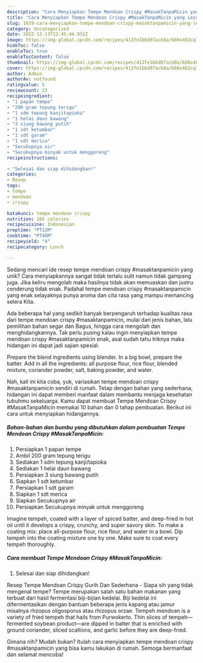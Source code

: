 ```yaml
---
description: "Cara Menyiapkan Tempe Mendoan Crispy #MasakTanpaMicin yang Lezat Sekali"
title: "Cara Menyiapkan Tempe Mendoan Crispy #MasakTanpaMicin yang Lezat Sekali"
slug: 1619-cara-menyiapkan-tempe-mendoan-crispy-masaktanpamicin-yang-lezat-sekali
category: Uncategorized
date: 2022-12-13T22:45:44.931Z
image: https://img-global.cpcdn.com/recipes/413fe1b6d07acb8a/680x482cq70/tempe-mendoan-crispy-masaktanpamicin-foto-resep-utama.jpg
hideToc: false
enableToc: true
enableTocContent: false
thumbnail: https://img-global.cpcdn.com/recipes/413fe1b6d07acb8a/680x482cq70/tempe-mendoan-crispy-masaktanpamicin-foto-resep-utama.jpg
cover: https://img-global.cpcdn.com/recipes/413fe1b6d07acb8a/680x482cq70/tempe-mendoan-crispy-masaktanpamicin-foto-resep-utama.jpg
author: Admin
authorAv: notfound
ratingvalue: 5
reviewcount: 23
recipeingredient:
- "1 papan tempe"
- "200 gram tepung terigu"
- "1 sdm tepung kanjitapioka"
- "1 helai daun bawang"
- "3 siung bawang putih"
- "1 sdt ketumbar"
- "1 sdt garam"
- "1 sdt merica"
- "Secukupnya air"
- "Secukupnya minyak untuk menggoreng"
recipeinstructions:

- "Selesai dan siap dihidangkan!"
categories:
- Resep
tags:
- tempe
- mendoan
- crispy

katakunci: tempe mendoan crispy 
nutrition: 165 calories
recipecuisine: Indonesian
preptime: "PT12M"
cooktime: "PT46M"
recipeyield: "4"
recipecategory: Lunch

---
```





Sedang mencari ide resep tempe mendoan crispy #masaktanpamicin yang unik? Cara menyiapkannya sangat tidak terlalu sulit namun tidak gampang juga. Jika keliru mengolah maka hasilnya tidak akan memuaskan dan justru cenderung tidak enak. Padahal tempe mendoan crispy #masaktanpamicin yang enak selayaknya punya aroma dan cita rasa yang mampu memancing selera Kita.





Ada beberapa hal yang sedikit banyak berpengaruh terhadap kualitas rasa dari tempe mendoan crispy #masaktanpamicin, mulai dari jenis bahan, lalu pemilihan bahan segar dan Bagus, hingga cara mengolah dan menghidangkannya. Tak perlu pusing kalau ingin menyiapkan tempe mendoan crispy #masaktanpamicin enak,      asal sudah tahu triknya maka hidangan ini dapat jadi sajian spesial.














Prepare the blend ingredients using blender. In a big bowl, prepare the batter. Add in all the ingredients: all purpose flour, rice flour, blended mixture, coriander powder, salt, baking powder, and water.






Nah, kali ini kita coba, yuk, variasikan tempe mendoan crispy #masaktanpamicin sendiri di rumah. Tetap dengan bahan yang sederhana, hidangan ini dapat memberi manfaat dalam membantu menjaga kesehatan tubuhmu sekeluarga. Kamu dapat membuat Tempe Mendoan Crispy #MasakTanpaMicin memakai 10 bahan dan 0 tahap pembuatan. Berikut ini cara untuk menyiapkan hidangannya.

<!--inarticleads1-->

##### Bahan-bahan dan bumbu yang dibutuhkan dalam pembuatan Tempe Mendoan Crispy #MasakTanpaMicin:

1. Persiapkan 1 papan tempe
1. Ambil 200 gram tepung terigu
1. Sediakan 1 sdm tepung kanji/tapioka
1. Sediakan 1 helai daun bawang
1. Persiapkan 3 siung bawang putih
1. Siapkan 1 sdt ketumbar
1. Persiapkan 1 sdt garam
1. Siapkan 1 sdt merica
1. Siapkan Secukupnya air
1. Persiapkan Secukupnya minyak untuk menggoreng


Imagine tempeh, coated with a layer of spiced batter, and deep-fried in hot oil until it develops a crispy, crunchy, and super savory skin. To make a coating mix: place all-purpose flour, rice flour, and water in a bowl. Dip tempeh into the coating mixture one by one. Make sure to coat every tempeh thoroughly. 

<!--inarticleads2-->

##### Cara membuat Tempe Mendoan Crispy #MasakTanpaMicin:


1. Selesai dan siap dihidangkan!

Resep Tempe Mendoan Crispy Gurih Dan Sederhana - Siapa sih yang tidak mengenal tempe? Tempe merupakan salah satu bahan makanan yang terbuat dari hasil fermentasi biji-bijian kedelai. Biji kedelai ini difermentasikan dengan bantuan beberapa jenis kapang atau jamur misalnya rhzopus oligosporus atau rhizopus orzae. Tempeh mendoan is a variety of fried tempeh that hails from Purwokerto. Thin slices of tempeh—fermented soybean product—are dipped in batter that is enriched with ground coriander, sliced scallions, and garlic before they are deep-fried. 

Gimana nih? Mudah bukan? Itulah cara menyiapkan tempe mendoan crispy #masaktanpamicin yang bisa kamu lakukan di rumah. Semoga bermanfaat dan selamat mencoba!
